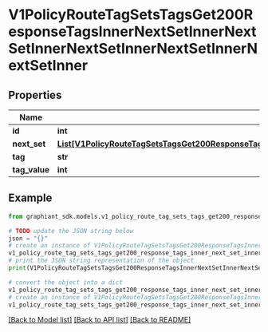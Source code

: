 # V1PolicyRouteTagSetsTagsGet200ResponseTagsInnerNextSetInnerNextSetInnerNextSetInnerNextSetInnerNextSetInner


## Properties

Name | Type | Description | Notes
------------ | ------------- | ------------- | -------------
**id** | **int** |  | [optional] 
**next_set** | [**List[V1PolicyRouteTagSetsTagsGet200ResponseTagsInnerNextSetInnerNextSetInnerNextSetInnerNextSetInnerNextSetInnerNextSetInner]**](V1PolicyRouteTagSetsTagsGet200ResponseTagsInnerNextSetInnerNextSetInnerNextSetInnerNextSetInnerNextSetInnerNextSetInner.md) |  | [optional] 
**tag** | **str** |  | [optional] 
**tag_value** | **int** |  | [optional] 

## Example

```python
from graphiant_sdk.models.v1_policy_route_tag_sets_tags_get200_response_tags_inner_next_set_inner_next_set_inner_next_set_inner_next_set_inner_next_set_inner import V1PolicyRouteTagSetsTagsGet200ResponseTagsInnerNextSetInnerNextSetInnerNextSetInnerNextSetInnerNextSetInner

# TODO update the JSON string below
json = "{}"
# create an instance of V1PolicyRouteTagSetsTagsGet200ResponseTagsInnerNextSetInnerNextSetInnerNextSetInnerNextSetInnerNextSetInner from a JSON string
v1_policy_route_tag_sets_tags_get200_response_tags_inner_next_set_inner_next_set_inner_next_set_inner_next_set_inner_next_set_inner_instance = V1PolicyRouteTagSetsTagsGet200ResponseTagsInnerNextSetInnerNextSetInnerNextSetInnerNextSetInnerNextSetInner.from_json(json)
# print the JSON string representation of the object
print(V1PolicyRouteTagSetsTagsGet200ResponseTagsInnerNextSetInnerNextSetInnerNextSetInnerNextSetInnerNextSetInner.to_json())

# convert the object into a dict
v1_policy_route_tag_sets_tags_get200_response_tags_inner_next_set_inner_next_set_inner_next_set_inner_next_set_inner_next_set_inner_dict = v1_policy_route_tag_sets_tags_get200_response_tags_inner_next_set_inner_next_set_inner_next_set_inner_next_set_inner_next_set_inner_instance.to_dict()
# create an instance of V1PolicyRouteTagSetsTagsGet200ResponseTagsInnerNextSetInnerNextSetInnerNextSetInnerNextSetInnerNextSetInner from a dict
v1_policy_route_tag_sets_tags_get200_response_tags_inner_next_set_inner_next_set_inner_next_set_inner_next_set_inner_next_set_inner_from_dict = V1PolicyRouteTagSetsTagsGet200ResponseTagsInnerNextSetInnerNextSetInnerNextSetInnerNextSetInnerNextSetInner.from_dict(v1_policy_route_tag_sets_tags_get200_response_tags_inner_next_set_inner_next_set_inner_next_set_inner_next_set_inner_next_set_inner_dict)
```
[[Back to Model list]](../README.md#documentation-for-models) [[Back to API list]](../README.md#documentation-for-api-endpoints) [[Back to README]](../README.md)


